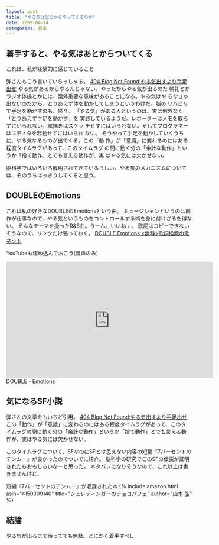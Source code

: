 ```yaml
---
layout: post
title: "やる気はどこからやってくるのか"
date: 2009-04-14
categories: 音楽
---
```

## 着手すると、やる気はあとからついてくる
これは、私が経験的に感じていること

弾さんもこう書いていらっしゃる。
 [404 Blog Not Found:やる気出すより手足出せ](http://blog.livedoor.jp/dankogai/archives/51199665.html)
 やる気があるからやるんじゃない。やったからやる気が出るのだ
 朝礼とかラジオ体操とかには、案外重要な意味があることになる。やる気はや
 らなきゃ出ないのだから、とりあえず体を動かしてしまうというわけだ。脳の
 リハビリで手足を動かすのも、然り。
 「やる気」がある人というのは、実は例外なく「とりあえず手足を動かす」を
 実践しているようだ。レポーターはメモを取らずにいられない。絵描きはスケッ
 チせずにはいられない。そしてプログラマーはエディタを起動せずにはいられ
 ない。
 そうやって手足を動かしていくうちに、やる気なるものが出てくる。この「動
 作」が「意識」に変わるのにはある程度タイムラグがあって、このタイムラグ
 の間に動く分の「余計な動作」というか「捨て動作」とでも言える動作が、実
 はやる気には欠かせない。

脳科学ではいろいろ解明されてきているらしい、やる気のメカニズムについては、そのうちはっきりしてくると思う。

## DOUBLEのEmotions
これは私の好きなDOUBLEのEmotionsという曲。
ミュージシャンというのは創作が仕事なので、やる気というものをコントロールする術を身に付けざるを得ない。
そんなテーマを扱ったR&B曲。うーん。いいねぇ。
歌詞はコピーできないそうなので、リンクだけ張っておく。
 [DOUBLE Emotions <無料>歌詞検索の歌ネット](http://www.uta-net.com/user/phplib/Link.php?ID=60839)

YouTubeも埋め込んでおこう(音声のみ)
 <iframe width="560" height="315" src="https://www.youtube.com/embed/rr2FWzpxOWA" frameborder="0" allowfullscreen></iframe>  DOUBLE - Emotions

## 気になるSF小説
弾さんの文章をもいちど引用。
 [404 Blog Not Found:やる気出すより手足出せ](http://blog.livedoor.jp/dankogai/archives/51199665.html)
 この「動作」が「意識」に変わるのにはある程度タイムラグがあって、このタ
 イムラグの間に動く分の「余計な動作」というか「捨て動作」とでも言える動
 作が、実はやる気には欠かせない。

このタイムラグについて、SFなのにSFとは思えない内容の短編『7パーセントのテンムー』が良かったのでついでに紹介。
脳科学の研究でこのSFの仮説が証明されたらおもしろいなーと思った。
ネタバレになりそうなので、これ以上は書きませんけど。

 短編『7パーセントのテンムー』が収録された本
 {% include amazon.html asin="4150309140" title="シュレディンガーのチョコパフェ" author="山本 弘" %}

## 結論
やる気が出るまで待ってても無駄。とにかく着手すべし。
